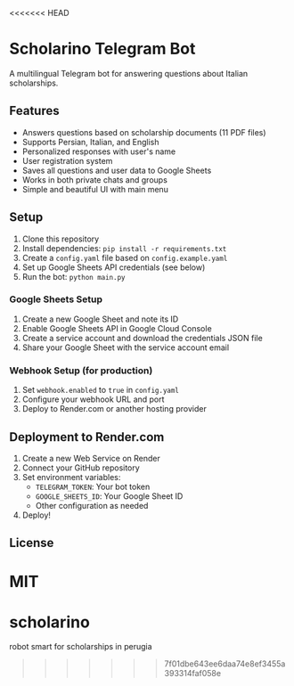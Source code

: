 <<<<<<< HEAD
# Scholarino Telegram Bot

A multilingual Telegram bot for answering questions about Italian scholarships.

## Features

- Answers questions based on scholarship documents (11 PDF files)
- Supports Persian, Italian, and English
- Personalized responses with user's name
- User registration system
- Saves all questions and user data to Google Sheets
- Works in both private chats and groups
- Simple and beautiful UI with main menu

## Setup

1. Clone this repository
2. Install dependencies: `pip install -r requirements.txt`
3. Create a `config.yaml` file based on `config.example.yaml`
4. Set up Google Sheets API credentials (see below)
5. Run the bot: `python main.py`

### Google Sheets Setup

1. Create a new Google Sheet and note its ID
2. Enable Google Sheets API in Google Cloud Console
3. Create a service account and download the credentials JSON file
4. Share your Google Sheet with the service account email

### Webhook Setup (for production)

1. Set `webhook.enabled` to `true` in `config.yaml`
2. Configure your webhook URL and port
3. Deploy to Render.com or another hosting provider

## Deployment to Render.com

1. Create a new Web Service on Render
2. Connect your GitHub repository
3. Set environment variables:
   - `TELEGRAM_TOKEN`: Your bot token
   - `GOOGLE_SHEETS_ID`: Your Google Sheet ID
   - Other configuration as needed
4. Deploy!

## License

MIT
=======
# scholarino
robot smart for scholarships in perugia
>>>>>>> 7f01dbe643ee6daa74e8ef3455a393314faf058e
